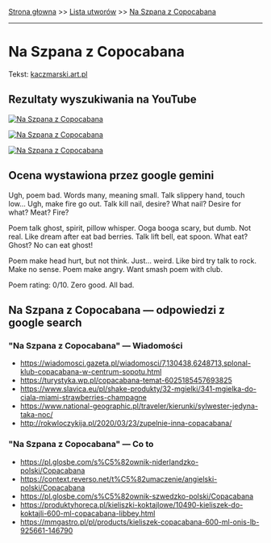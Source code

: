 [Strona głowna](../index.md) >> [Lista utworów](../list.md) >> [Na Szpana z Copocabana](324.md)

---

# Na Szpana z Copocabana

Tekst: [kaczmarski.art.pl](https://www.kaczmarski.art.pl/tworczosc/wiersze/na-szpana-z-copocabana/)

## Rezultaty wyszukiwania na YouTube

[![Na Szpana z Copocabana](http://img.youtube.com/vi/5XCvJgtfXQs/0.jpg)](https://www.youtube.com/watch?v=5XCvJgtfXQs "Jacek Kaczmarski - Krótka rozmowa między Panem, Chamem i Plebanem - YouTube")

[![Na Szpana z Copocabana](http://img.youtube.com/vi/KssVd4HRjig/0.jpg)](https://www.youtube.com/watch?v=KssVd4HRjig "Jacek kaczmarski - Panna - YouTube")

[![Na Szpana z Copocabana](http://img.youtube.com/vi/3_PaRYzdRj0/0.jpg)](https://www.youtube.com/watch?v=3_PaRYzdRj0 "Jacek Kaczmarski - Korespondencja klasowa - YouTube")

## Ocena wystawiona przez google gemini

Ugh, poem bad. Words many, meaning small. Talk slippery hand, touch low... Ugh, make fire go out. Talk kill nail, desire? What nail? Desire for what? Meat? Fire? 

Poem talk ghost, spirit, pillow whisper. Ooga booga scary, but dumb. Not real. Like dream after eat bad berries. Talk lift bell, eat spoon. What eat? Ghost? No can eat ghost! 

Poem make head hurt, but not think. Just... weird. Like bird try talk to rock. Make no sense. Poem make angry. Want smash poem with club. 

Poem rating: 0/10. Zero good. All bad.


## Na Szpana z Copocabana — odpowiedzi z google search

### "Na Szpana z Copocabana" — Wiadomości

 - <https://wiadomosci.gazeta.pl/wiadomosci/7,130438,6248713,splonal-klub-copacabana-w-centrum-sopotu.html>
 - <https://turystyka.wp.pl/copacabana-temat-6025185457693825>
 - <https://www.slavica.eu/pl/shake-produkty/32-mgielki/341-mgielka-do-ciala-miami-strawberries-champagne>
 - <https://www.national-geographic.pl/traveler/kierunki/sylwester-jedyna-taka-noc/>
 - <http://rokwloczykija.pl/2020/03/23/zupelnie-inna-copacabana/>

### "Na Szpana z Copocabana" — Co to

 - <https://pl.glosbe.com/s%C5%82ownik-niderlandzko-polski/Copacabana>
 - <https://context.reverso.net/t%C5%82umaczenie/angielski-polski/Copacabana>
 - <https://pl.glosbe.com/s%C5%82ownik-szwedzko-polski/Copacabana>
 - <https://produktyhoreca.pl/kieliszki-koktajlowe/10490-kieliszek-do-koktajli-600-ml-copacabana-libbey.html>
 - <https://mmgastro.pl/pl/products/kieliszek-copacabana-600-ml-onis-lb-925661-146790>

